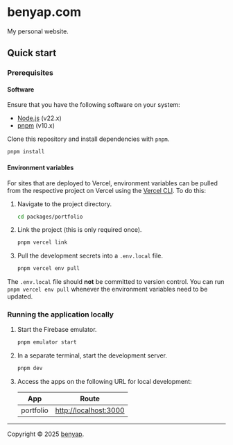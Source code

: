 # benyap.com

My personal website.

## Quick start

### Prerequisites

#### Software

Ensure that you have the following software on your system:

- [Node.js](https://nodejs.org/en/) (v22.x)
- [pnpm](https://pnpm.io/) (v10.x)

Clone this repository and install dependencies with `pnpm`.

```bash
pnpm install
```

#### Environment variables

For sites that are deployed to Vercel, environment variables can be pulled from
the respective project on Vercel using the
[Vercel CLI](https://vercel.com/docs/environment-variables#development-environment-variables).
To do this:

1. Navigate to the project directory.

   ```bash
   cd packages/portfolio
   ```

2. Link the project (this is only required once).

   ```bash
   pnpm vercel link
   ```

3. Pull the development secrets into a `.env.local` file.

   ```bash
   pnpm vercel env pull
   ```

The `.env.local` file should **not** be committed to version control. You can
run `pnpm vercel env pull` whenever the environment variables need to be
updated.

### Running the application locally

1. Start the Firebase emulator.

   ```bash
   pnpm emulator start
   ```

2. In a separate terminal, start the development server.

   ```bash
   pnpm dev
   ```

3. Access the apps on the following URL for local development:

   | App       | Route                                          |
   | --------- | ---------------------------------------------- |
   | portfolio | [http://localhost:3000](http://localhost:3000) |

---

Copyright © 2025 [benyap](https://github.com/benyap).
